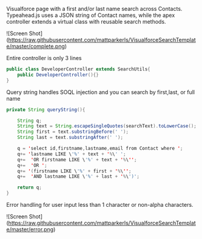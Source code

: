 Visualforce page with a first and/or last name search across Contacts.  Typeahead.js uses a JSON string of Contact names, while the apex controller extends a virtual class with reusable search methods.

![Screen Shot]
(https://raw.githubusercontent.com/mattparkerls/VisualforceSearchTemplate/master/complete.png)

Entire controller is only 3 lines

```java
public class DeveloperController extends SearchUtils{
	public DeveloperController(){}
}
```

Query string handles SOQL injection and you can search by first,last, or full name
```java
private String queryString(){

	String q;
	String text = String.escapeSingleQuotes(searchText).toLowerCase();
	String first = text.substringBefore(' ');
	String last = text.substringAfter(' ');

	q = 'select id,firstname,lastname,email from Contact where ';
	q+= 'lastname LIKE \'%' + text + '%\' ';
	q+=  'OR firstname LIKE \'%' + text + '%\'';
	q+=  'OR ';
	q+= '(firstname LIKE \'%' + first + '%\'';
	q+=  'AND lastname LIKE \'%' + last + '%\')';

	return q;
}
```

Error handling for user input less than 1 character or non-alpha characters.

![Screen Shot]
(https://raw.githubusercontent.com/mattparkerls/VisualforceSearchTemplate/master/error.png)

